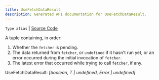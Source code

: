 ```yaml
---
title: UseFetchDataResult
description: Generated API documentation for UseFetchDataResult.
---
```


`Type alias` | [Source Code](https://github.com/mrCamelCode/jtjs/blob/ddfaeb1a2c9bf793372bb41076f65f452b124091/libs/react/lib/hooks/use-fetched-data.hook.ts#L11)

A tuple containing, in order:
  1. Whether the `fetcher` is pending.
  1. The data returned from `fetcher`, or `undefined` if it hasn't run yet, or
  an error occurred during the initial invocation of `fetcher`.
  1. The latest error that occurred while trying to call `fetcher`, if any.

UseFetchDataResult: _[boolean, T | undefined, Error | undefined]_